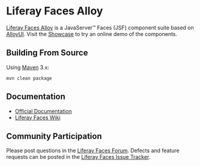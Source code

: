 # Liferay Faces Alloy

[Liferay Faces Alloy](http://www.liferay.com/community/liferay-projects/liferay-faces/overview) is a JavaServer&trade;
Faces (JSF) component suite based on [AlloyUI](http://alloyui.com/). Visit the
[Showcase](http://www.liferayfaces.org/web/guest/showcase) to try an online demo of the components.

## Building From Source

Using [Maven](https://maven.apache.org/) 3.x:

	mvn clean package

## Documentation

* [Official Documentation](http://www.liferay.com/community/liferay-projects/liferay-faces/documentation)
* [Liferay Faces Wiki](http://www.liferay.com/community/wiki/-/wiki/Main/Liferay+Faces)

## Community Participation

Please post questions in the [Liferay Faces Forum](http://www.liferay.com/community/forums/-/message_boards/category/13289027).
Defects and feature requests can be posted in the [Liferay Faces Issue Tracker](http://issues.liferay.com/browse/FACES).